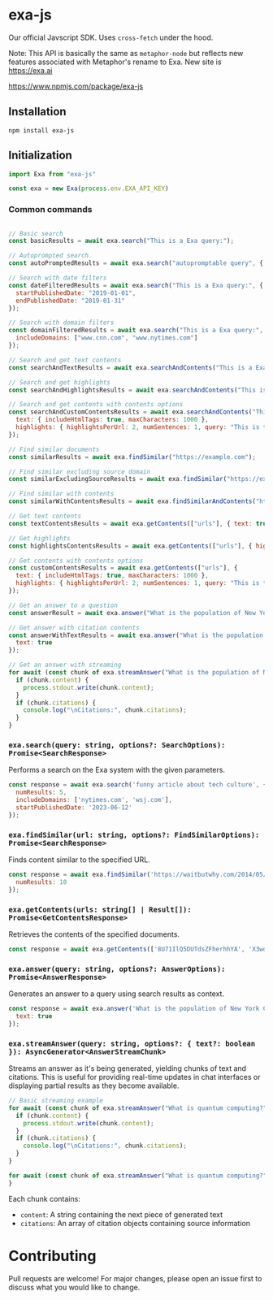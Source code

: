 # exa-js

Our official Javscript SDK. Uses `cross-fetch` under the hood.

Note: This API is basically the same as `metaphor-node` but reflects new
features associated with Metaphor's rename to Exa. New site is https://exa.ai

https://www.npmjs.com/package/exa-js

## Installation
```
npm install exa-js
```

## Initialization 
```js
import Exa from "exa-js"

const exa = new Exa(process.env.EXA_API_KEY)
```

### Common commands

```js

// Basic search
const basicResults = await exa.search("This is a Exa query:");

// Autoprompted search
const autoPromptedResults = await exa.search("autopromptable query", { useAutoprompt: true });

// Search with date filters
const dateFilteredResults = await exa.search("This is a Exa query:", {
  startPublishedDate: "2019-01-01",
  endPublishedDate: "2019-01-31"
});

// Search with domain filters
const domainFilteredResults = await exa.search("This is a Exa query:", {
  includeDomains: ["www.cnn.com", "www.nytimes.com"]
});

// Search and get text contents
const searchAndTextResults = await exa.searchAndContents("This is a Exa query:", { text: true });

// Search and get highlights
const searchAndHighlightsResults = await exa.searchAndContents("This is a Exa query:", { highlights: true });

// Search and get contents with contents options
const searchAndCustomContentsResults = await exa.searchAndContents("This is a Exa query:", {
  text: { includeHtmlTags: true, maxCharacters: 1000 },
  highlights: { highlightsPerUrl: 2, numSentences: 1, query: "This is the highlight query:" }
});

// Find similar documents
const similarResults = await exa.findSimilar("https://example.com");

// Find similar excluding source domain
const similarExcludingSourceResults = await exa.findSimilar("https://example.com", { excludeSourceDomain: true });

// Find similar with contents
const similarWithContentsResults = await exa.findSimilarAndContents("https://example.com", { text: true, highlights: true });

// Get text contents
const textContentsResults = await exa.getContents(["urls"], { text: true });

// Get highlights
const highlightsContentsResults = await exa.getContents(["urls"], { highlights: true });

// Get contents with contents options
const customContentsResults = await exa.getContents(["urls"], {
  text: { includeHtmlTags: true, maxCharacters: 1000 },
  highlights: { highlightsPerUrl: 2, numSentences: 1, query: "This is the highlight query:" }
});

// Get an answer to a question
const answerResult = await exa.answer("What is the population of New York City?");

// Get answer with citation contents
const answerWithTextResults = await exa.answer("What is the population of New York City?", {
  text: true
});

// Get an answer with streaming
for await (const chunk of exa.streamAnswer("What is the population of New York City?")) {
  if (chunk.content) {
    process.stdout.write(chunk.content);
  }
  if (chunk.citations) {
    console.log("\nCitations:", chunk.citations);
  }
}
```

### `exa.search(query: string, options?: SearchOptions): Promise<SearchResponse>`
Performs a search on the Exa system with the given parameters.

```javascript
const response = await exa.search('funny article about tech culture', {
  numResults: 5,
  includeDomains: ['nytimes.com', 'wsj.com'], 
  startPublishedDate: '2023-06-12'
});
```

### `exa.findSimilar(url: string, options?: FindSimilarOptions): Promise<SearchResponse>`
Finds content similar to the specified URL.

```javascript
const response = await exa.findSimilar('https://waitbutwhy.com/2014/05/fermi-paradox.html', {
  numResults: 10
});
```

### `exa.getContents(urls: string[] | Result[]): Promise<GetContentsResponse>`
Retrieves the contents of the specified documents.

```javascript
const response = await exa.getContents(['8U71IlQ5DUTdsZFherhhYA', 'X3wd0PbJmAvhu_DQjDKA7A']);
```

### `exa.answer(query: string, options?: AnswerOptions): Promise<AnswerResponse>`
Generates an answer to a query using search results as context.

```javascript
const response = await exa.answer('What is the population of New York City?', {
  text: true
});
```

### `exa.streamAnswer(query: string, options?: { text?: boolean }): AsyncGenerator<AnswerStreamChunk>`
Streams an answer as it's being generated, yielding chunks of text and citations. This is useful for providing real-time updates in chat interfaces or displaying partial results as they become available.

```javascript
// Basic streaming example
for await (const chunk of exa.streamAnswer("What is quantum computing?")) {
  if (chunk.content) {
    process.stdout.write(chunk.content);
  }
  if (chunk.citations) {
    console.log("\nCitations:", chunk.citations);
  }
}

for await (const chunk of exa.streamAnswer("What is quantum computing?", { text: true })) {
}
```

Each chunk contains:
- `content`: A string containing the next piece of generated text
- `citations`: An array of citation objects containing source information

# Contributing
Pull requests are welcome! For major changes, please open an issue first to discuss what you would like to change.
